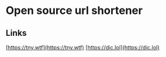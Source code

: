 # Open source url shortener

## Links
[https://tny.wtf](https://tny.wtf)
[https://dic.lol](https://dic.lol)